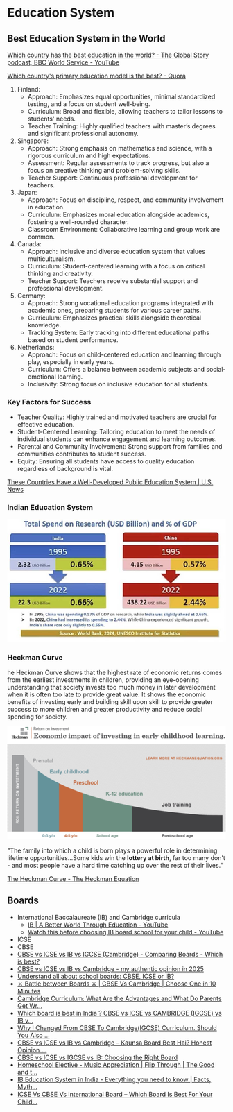 # Education System

## Best Education System in the World

[Which country has the best education in the world? - The Global Story podcast, BBC World Service - YouTube](https://www.youtube.com/watch?v=liyn5xWvx44)

[Which country's primary education model is the best? - Quora](https://www.quora.com/Which-countrys-primary-education-model-is-the-best)

1. Finland:
    - Approach: Emphasizes equal opportunities, minimal standardized testing, and a focus on student well-being.
    - Curriculum: Broad and flexible, allowing teachers to tailor lessons to students' needs.
    - Teacher Training: Highly qualified teachers with master’s degrees and significant professional autonomy.
2. Singapore:
    - Approach: Strong emphasis on mathematics and science, with a rigorous curriculum and high expectations.
    - Assessment: Regular assessments to track progress, but also a focus on creative thinking and problem-solving skills.
    - Teacher Support: Continuous professional development for teachers.
3. Japan:
    - Approach: Focus on discipline, respect, and community involvement in education.
    - Curriculum: Emphasizes moral education alongside academics, fostering a well-rounded character.
    - Classroom Environment: Collaborative learning and group work are common.
4. Canada:
    - Approach: Inclusive and diverse education system that values multiculturalism.
    - Curriculum: Student-centered learning with a focus on critical thinking and creativity.
    - Teacher Support: Teachers receive substantial support and professional development.
5. Germany:
    - Approach: Strong vocational education programs integrated with academic ones, preparing students for various career paths.
    - Curriculum: Emphasizes practical skills alongside theoretical knowledge.
    - Tracking System: Early tracking into different educational paths based on student performance.
6. Netherlands:
    - Approach: Focus on child-centered education and learning through play, especially in early years.
    - Curriculum: Offers a balance between academic subjects and social-emotional learning.
    - Inclusivity: Strong focus on inclusive education for all students.

### Key Factors for Success

- Teacher Quality: Highly trained and motivated teachers are crucial for effective education.
- Student-Centered Learning: Tailoring education to meet the needs of individual students can enhance engagement and learning outcomes.
- Parental and Community Involvement: Strong support from families and communities contributes to student success.
- Equity: Ensuring all students have access to quality education regardless of background is vital.

[These Countries Have a Well-Developed Public Education System | U.S. News](https://www.usnews.com/news/best-countries/rankings/well-developed-public-education-system)

### Indian Education System

![total-spend-on-research](../media/Screenshot%202024-12-12%20at%204.37.15%20PM.jpg)

### Heckman Curve

he Heckman Curve shows that the highest rate of economic returns comes from the earliest investments in children, providing an eye-opening understanding that society invests too much money in later development when it is often too late to provide great value. It shows the economic benefits of investing early and building skill upon skill to provide greater success to more children and greater productivity and reduce social spending for society.

![Heckman Curve](../media/Screenshot%202025-06-07%20at%205.49.43%20PM.jpg)

"The family into which a child is born plays a powerful role in determining lifetime opportunities...Some kids win the **lottery at birth**, far too many don't - and most people have a hard time catching up over the rest of their lives."

[The Heckman Curve - The Heckman Equation](https://heckmanequation.org/resource/the-heckman-curve/)

## Boards

- International Baccalaureate (IB) and Cambridge curricula
	- [IB \| A Better World Through Education - YouTube](https://www.youtube.com/playlist?list=PLWBNztddOp2pbBlpVRDW5sXBDtLUZpCcS)
	- [Watch this before choosing IB board school for your child - YouTube](https://youtu.be/f1L_e4vOHZo)
- ICSE
- CBSE
- [CBSE vs ICSE vs IB vs IGCSE (Cambridge) - Comparing Boards - Which is best?](https://youtu.be/ymyDyusbcHI)
- [CBSE vs ICSE vs IB vs Cambridge - my authentic opinion in 2025](https://youtu.be/D4-wBzEBWCQ)
- [Understand all about school boards: CBSE, ICSE or IB?](https://youtu.be/_oiv8i1S7Zw)
- [⚔️ Battle between Boards ⚔️ | CBSE Vs Cambridge | Choose One in 10 Minutes](https://youtu.be/l_abb9Cfa94)
- [Cambridge Curriculum: What Are the Advantages and What Do Parents Get Wr...](https://youtu.be/izwxTAJ7n1M)
- [Which board is best in India ? CBSE vs ICSE vs CAMBRIDGE (IGCSE) vs IB v...](https://youtu.be/TQ1CtDA_Sps)
- [Why I Changed From CBSE To Cambridge(IGCSE) Curriculum. Should You Also ...](https://youtu.be/S0G-8Z-EaWA)
- [CBSE vs ICSE vs IB vs Cambridge – Kaunsa Board Best Hai? Honest Opinion ...](https://youtu.be/K7WtmlY1_Bw)
- [CBSE vs ICSE vs IGCSE vs IB: Choosing the Right Board](https://youtu.be/EMP3WjnaHuw)
- [Homeschool Elective - Music Appreciation | Flip Through | The Good and t...](https://youtu.be/PBuDtF-71po)
- [IB Education System in India - Everything you need to know | Facts, Myth...](https://youtu.be/8OCTStvMQ6Q)
- [ICSE Vs CBSE Vs International Board – Which Board Is Best For Your Child...](https://youtu.be/-j6DVn-bOyE)
